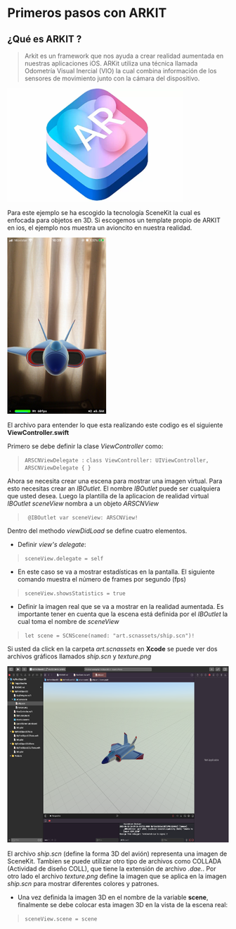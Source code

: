 # Primeros pasos con ARKIT

## ¿Qué es ARKIT ?

> Arkit es un framework que nos ayuda a crear realidad aumentada en nuestras aplicaciones iOS. ARKit utiliza una técnica llamada Odometría Visual Inercial (VIO) la cual combina  información de los sensores de movimiento junto con la cámara del dispositivo.

[<img src="imagesReadme/logo.png" width="400"/>](imagesReadme/logo.png)


Para este ejemplo se ha escogido la tecnología SceneKit la cual es enfocada para objetos en 3D. Si escogemos un template propio de ARKIT en ios, el ejemplo nos muestra un avioncito en nuestra realidad.


[<img src="imagesReadme/plane.jpeg" height="400"/>](imagesReadme/plane.jpeg)


El archivo para entender lo que esta realizando este codigo es el siguiente **ViewController.swift**


Primero se debe definir la clase *ViewController* como:

> `ARSCNViewDelegate :`
> `class ViewController: UIViewController, ARSCNViewDelegate { } `


Ahora se necesita crear una escena para mostrar una imagen virtual. Para esto necesitas crear an *IBOutlet*. El nombre *IBOutlet* puede ser cualquiera que usted desea. Luego la plantilla de la aplicacion de realidad virtual *IBOutlet sceneView* nombra a un objeto *ARSCNView*

> ` @IBOutlet var sceneView: ARSCNView!`


Dentro del methodo *viewDidLoad* se define cuatro elementos. 

* Definir *view's delegate*:
> `sceneView.delegate = self`

* En este caso se va a mostrar estadísticas en la pantalla. El siguiente comando muestra el número de frames por segundo (fps)
>`sceneView.showsStatistics = true`

* Definir la imagen real que se va a mostrar en la realidad aumentada. Es importante tener en cuenta que la escena está definida por el *IBOutlet* la cual toma el nombre de *sceneView*
>`let scene = SCNScene(named: "art.scnassets/ship.scn")!`

Si usted da click en la carpeta *art.scnassets* en **Xcode** se puede ver dos archivos gráficos llamados *ship.scn* y *texture.png*

[<img src="imagesReadme/ship.png" height="400"/>](imagesReadme/ship.png)

El archivo *ship.scn* (define la forma 3D del avión) representa una imagen de SceneKit. Tambien se puede utilizar otro tipo de archivos como COLLADA (Actividad de diseño COLL), que tiene la extensión de archivo *.dae.*.
Por otro lado el archivo *texture.png* define la imagen que se aplica en la imagen *ship.scn* para mostrar diferentes colores y patrones.

* Una vez definida la imagen 3D en el nombre de la variable **scene**, finalmente se debe colocar esta imagen 3D en la vista de la escena real: 
>`sceneView.scene = scene`
